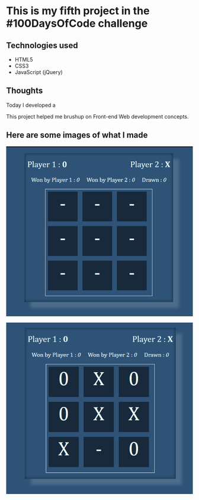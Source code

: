 # This is my fifth project in the #100DaysOfCode challenge

## Technologies used
 * HTML5
 * CSS3
 * JavaScript (jQuery)

## Thoughts
 Today I developed a 

 This project helped me brushup on Front-end Web development concepts.


## Here are some images of what I made

 ![tic-tac-toe-image-01](../../images/Day004/tic-tac-toe-1.png)

 ![tic-tac-toe-image-02](../../images/Day004/tic-tac-toe-2.png)
